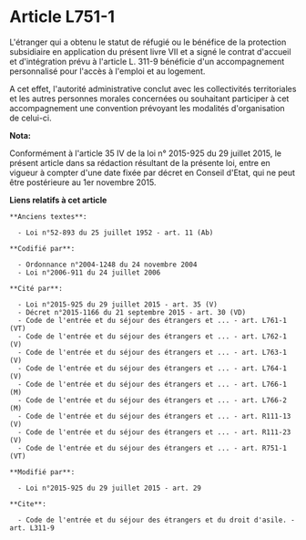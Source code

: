 # Article L751-1

L'étranger qui a obtenu le statut de réfugié ou le bénéfice de la protection subsidiaire en application du présent livre VII
et a signé le contrat d'accueil et d'intégration prévu à l'article L. 311-9 bénéficie d'un accompagnement personnalisé pour
l'accès à l'emploi et au logement. 

A cet effet, l'autorité administrative conclut avec les collectivités territoriales et les autres personnes morales
concernées ou souhaitant participer à cet accompagnement une convention prévoyant les modalités d'organisation de celui-ci.

**Nota:**

Conformément à l'article 35 IV de la loi n° 2015-925 du 29 juillet 2015, le présent article dans sa rédaction résultant de la
présente loi, entre en vigueur à compter d'une date fixée par décret en Conseil d'Etat, qui ne peut être postérieure au 1er
novembre 2015.

**Liens relatifs à cet article**

	**Anciens textes**:

	  - Loi n°52-893 du 25 juillet 1952 - art. 11 (Ab)

	**Codifié par**:

	  - Ordonnance n°2004-1248 du 24 novembre 2004
	  - Loi n°2006-911 du 24 juillet 2006

	**Cité par**:

	  - Loi n°2015-925 du 29 juillet 2015 - art. 35 (V)
	  - Décret n°2015-1166 du 21 septembre 2015 - art. 30 (VD)
	  - Code de l'entrée et du séjour des étrangers et ... - art. L761-1 (VT)
	  - Code de l'entrée et du séjour des étrangers et ... - art. L762-1 (V)
	  - Code de l'entrée et du séjour des étrangers et ... - art. L763-1 (V)
	  - Code de l'entrée et du séjour des étrangers et ... - art. L764-1 (V)
	  - Code de l'entrée et du séjour des étrangers et ... - art. L766-1 (M)
	  - Code de l'entrée et du séjour des étrangers et ... - art. L766-2 (M)
	  - Code de l'entrée et du séjour des étrangers et ... - art. R111-13 (V)
	  - Code de l'entrée et du séjour des étrangers et ... - art. R111-23 (V)
	  - Code de l'entrée et du séjour des étrangers et ... - art. R751-1 (VT)

	**Modifié par**:

	  - Loi n°2015-925 du 29 juillet 2015 - art. 29

	**Cite**:

	  - Code de l'entrée et du séjour des étrangers et du droit d'asile. - art. L311-9
